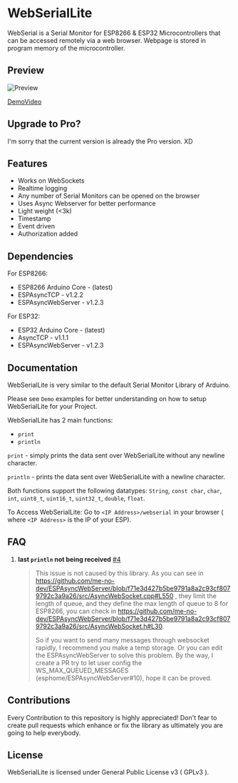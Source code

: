 # WebSerialLite

WebSerial is a Serial Monitor for ESP8266 & ESP32 Microcontrollers that can be accessed remotely via a web browser. Webpage is stored in program memory of the microcontroller.

## Preview

![Preview](https://s2.loli.net/2022/08/27/U9mnFjI7frNGltO.png)

[DemoVideo](https://www.bilibili.com/video/BV1Jt4y1E7kj)

## Upgrade to Pro?

I'm sorry that the current version is already the Pro version. XD

## Features

- Works on WebSockets
- Realtime logging
- Any number of Serial Monitors can be opened on the browser
- Uses Async Webserver for better performance
- Light weight (<3k)
- Timestamp
- Event driven
- Authorization added

## Dependencies

For ESP8266:

- ESP8266 Arduino Core - (latest)
- ESPAsyncTCP - v1.2.2
- ESPAsyncWebServer - v1.2.3

For ESP32:

- ESP32 Arduino Core - (latest)
- AsyncTCP - v1.1.1
- ESPAsyncWebServer - v1.2.3

## Documentation

WebSerialLite is very similar to the default Serial Monitor Library of Arduino.

Please see `Demo` examples for better understanding on how to setup WebSerialLite for your Project.

WebSerialLite has 2 main functions:

- `print`
- `println`

`print` - simply prints the data sent over WebSerialLite without any newline character.

`println` - prints the data sent over WebSerialLite with a newline character.

Both functions support the following datatypes: `String`, `const char`, `char`, `int`, `uint8_t`, `uint16_t`, `uint32_t`, `double`, `float`.

To Access WebSerialLite: Go to `<IP Address>/webserial` in your browser ( where `<IP Address>` is the IP of your ESP).

## FAQ

1. **last `println` not being received** [#4](https://github.com/asjdf/WebSerialLite/issues/4)
   > This issue is not caused by this library. As you can see in <https://github.com/me-no-dev/ESPAsyncWebServer/blob/f71e3d427b5be9791a8a2c93cf8079792c3a9a26/src/AsyncWebSocket.cpp#L550> , they limit the length of queue, and they define the max length of queue to 8 for ESP8266, you can check in <https://github.com/me-no-dev/ESPAsyncWebServer/blob/f71e3d427b5be9791a8a2c93cf8079792c3a9a26/src/AsyncWebSocket.h#L30>.
   >
   > So if you want to send many messages through websocket rapidly, I recommend you make a temp storage. Or you can edit the ESPAsyncWebServer to solve this problem. By the way, I create a PR try to let user config the WS_MAX_QUEUED_MESSAGES (esphome/ESPAsyncWebServer#10), hope it can be proved.

## Contributions

Every Contribution to this repository is highly appreciated! Don't fear to create pull requests which enhance or fix the library as ultimately you are going to help everybody.

## License

WebSerialLite is licensed under General Public License v3 ( GPLv3 ).
